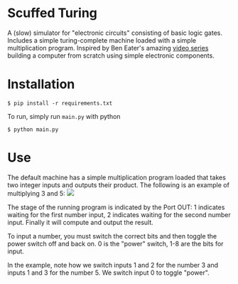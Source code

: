 # Scuffed Turing
A (slow) simulator for "electronic circuits" consisting of basic logic gates. Includes a simple turing-complete machine loaded with a simple multiplication program. Inspired by Ben Eater's amazing [video series](https://www.youtube.com/playlist?list=PLowKtXNTBypGqImE405J2565dvjafglHU) building a computer from scratch using simple electronic components.

# Installation
`$ pip install -r requirements.txt`

To run, simply run `main.py` with python

`$ python main.py`


# Use
The default machine has a simple multiplication program loaded that takes two integer inputs and outputs their product. The following is an example of multiplying 3 and 5:
![](https://ariel.ninja/other/scuffed-turing-example.gif)

The stage of the running program is indicated by the Port OUT: 1 indicates waiting for the first number input, 2 indicates waiting for the second number input. Finally it will compute and output the result.

To input a number, you must switch the correct bits and then toggle the power switch off and back on. 0 is the "power" switch, 1-8 are the bits for input.

In the example, note how we switch inputs 1 and 2 for the number 3 and inputs 1 and 3 for the number 5. We switch input 0 to toggle "power".
